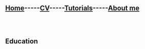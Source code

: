 ## [Home](README.md)-----[CV](cv.md)-----[Tutorials]()-----[About me]()
<br/>
<br/>
<h2>Education</h2>
